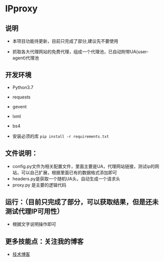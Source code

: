 # IPproxy

## 说明

* 本项目功能待更新，目前只完成了部分,建议先不要使用

* 抓取各大代理网站的免费代理，组成一个代理池，已自动附带UA(user-agent)代理池

## 开发环境
* Python3.7
* requests
* gevent
* lxml
* bs4

* 安装必须的库
    ``pip install -r requirements.txt ``
    
## 文件说明：

* config.py文件为相关配置文件，里面主要是UA，代理网站链接，测试ip的网站，可以自己扩展，根据里面已有的数据格式添加即可
* headers.py是获取一个随机UA头，自动生成一个请求头
* proxy.py 是主要的逻辑代码

## 运行：（目前只完成了部分，可以获取结果，但是还未测试代理IP可用性）
* 根据文字说明操作即可

## 更多技能点：关注我的博客
* [技术博客](https://www.cnblogs.com/Eeyhan '技术博客')
